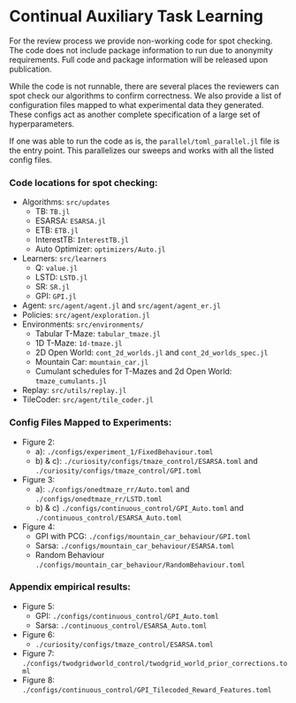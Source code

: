 # Continual Auxiliary Task Learning


For the review process we provide non-working code for spot checking. The code does not include package information to run due to anonymity requirements. Full code and package information will be released upon publication.

While the code is not runnable, there are several places the reviewers can spot check our algorithms to confirm correctness. We also provide a list of configuration files mapped to what experimental data they generated. These configs act as another complete specification of a large set of hyperparameters.

If one was able to run the code as is, the `parallel/toml_parallel.jl` file is the entry point. This parallelizes our sweeps and works with all the listed config files.


### Code locations for spot checking:
- Algorithms: `src/updates`
  - TB: `TB.jl`
  - ESARSA: `ESARSA.jl`
  - ETB: `ETB.jl`
  - InterestTB: `InterestTB.jl`
  - Auto Optimizer: `optimizers/Auto.jl`
- Learners: `src/learners`
  - Q: `value.jl`
  - LSTD: `LSTD.jl`
  - SR: `SR.jl`
  - GPI: `GPI.jl`
- Agent: `src/agent/agent.jl` and `src/agent/agent_er.jl`
- Policies: `src/agent/exploration.jl`
- Environments: `src/environments/`
  - Tabular T-Maze: `tabular_tmaze.jl`
  - 1D T-Maze: `1d-tmaze.jl`
  - 2D Open World: `cont_2d_worlds.jl` and `cont_2d_worlds_spec.jl`
  - Mountain Car: `mountain_car.jl`
  - Cumulant schedules for T-Mazes and 2d Open World: `tmaze_cumulants.jl`
- Replay: `src/utils/replay.jl`
- TileCoder: `src/agent/tile_coder.jl`



### Config Files Mapped to Experiments:
- Figure 2:
  - a): `./configs/experiment_1/FixedBehaviour.toml`
  - b) & c): `./curiosity/configs/tmaze_control/ESARSA.toml` and `./curiosity/configs/tmaze_control/GPI.toml`
- Figure 3:
  - a): `./configs/onedtmaze_rr/Auto.toml` and `./configs/onedtmaze_rr/LSTD.toml`
  - b) & c) `./configs/continuous_control/GPI_Auto.toml` and `./continuous_control/ESARSA_Auto.toml`
- Figure 4:
  - GPI with PCG: `./configs/mountain_car_behaviour/GPI.toml`
  - Sarsa: `./configs/mountain_car_behaviour/ESARSA.toml`
  - Random Behaviour `./configs/mountain_car_behaviour/RandomBehaviour.toml`

### Appendix empirical results:
- Figure 5:
  - GPI: `./configs/continuous_control/GPI_Auto.toml`
  - Sarsa: `./continuous_control/ESARSA_Auto.toml`
- Figure 6:
  - `./curiosity/configs/tmaze_control/ESARSA.toml`
- Figure 7: `./configs/twodgridworld_control/twodgrid_world_prior_corrections.toml`
- Figure 8: `./configs/continuous_control/GPI_Tilecoded_Reward_Features.toml`

